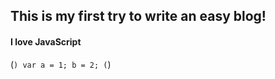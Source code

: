 ## This is my first try to write an easy blog!
#### I love JavaScript
(```)
	var a = 1;
	b = 2;
(```)